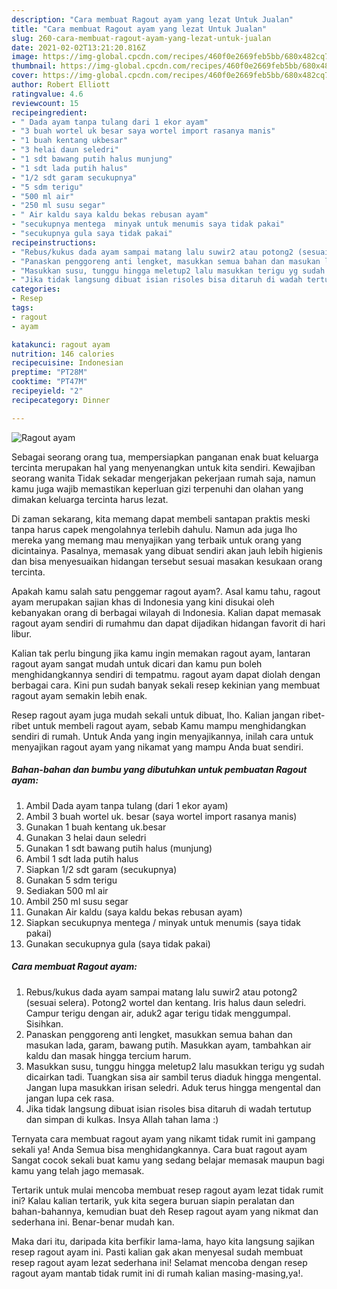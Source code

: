 ```yaml
---
description: "Cara membuat Ragout ayam yang lezat Untuk Jualan"
title: "Cara membuat Ragout ayam yang lezat Untuk Jualan"
slug: 260-cara-membuat-ragout-ayam-yang-lezat-untuk-jualan
date: 2021-02-02T13:21:20.816Z
image: https://img-global.cpcdn.com/recipes/460f0e2669feb5bb/680x482cq70/ragout-ayam-foto-resep-utama.jpg
thumbnail: https://img-global.cpcdn.com/recipes/460f0e2669feb5bb/680x482cq70/ragout-ayam-foto-resep-utama.jpg
cover: https://img-global.cpcdn.com/recipes/460f0e2669feb5bb/680x482cq70/ragout-ayam-foto-resep-utama.jpg
author: Robert Elliott
ratingvalue: 4.6
reviewcount: 15
recipeingredient:
- " Dada ayam tanpa tulang dari 1 ekor ayam"
- "3 buah wortel uk besar saya wortel import rasanya manis"
- "1 buah kentang ukbesar"
- "3 helai daun seledri"
- "1 sdt bawang putih halus munjung"
- "1 sdt lada putih halus"
- "1/2 sdt garam secukupnya"
- "5 sdm terigu"
- "500 ml air"
- "250 ml susu segar"
- " Air kaldu saya kaldu bekas rebusan ayam"
- "secukupnya mentega  minyak untuk menumis saya tidak pakai"
- "secukupnya gula saya tidak pakai"
recipeinstructions:
- "Rebus/kukus dada ayam sampai matang lalu suwir2 atau potong2 (sesuai selera). Potong2 wortel dan kentang. Iris halus daun seledri. Campur terigu dengan air, aduk2 agar terigu tidak menggumpal. Sisihkan."
- "Panaskan penggoreng anti lengket, masukkan semua bahan dan masukan lada, garam, bawang putih. Masukkan ayam, tambahkan air kaldu dan masak hingga tercium harum."
- "Masukkan susu, tunggu hingga meletup2 lalu masukkan terigu yg sudah dicairkan tadi. Tuangkan sisa air sambil terus diaduk hingga mengental. Jangan lupa masukkan irisan seledri. Aduk terus hingga mengental dan jangan lupa cek rasa."
- "Jika tidak langsung dibuat isian risoles bisa ditaruh di wadah tertutup dan simpan di kulkas. Insya Allah tahan lama :)"
categories:
- Resep
tags:
- ragout
- ayam

katakunci: ragout ayam 
nutrition: 146 calories
recipecuisine: Indonesian
preptime: "PT28M"
cooktime: "PT47M"
recipeyield: "2"
recipecategory: Dinner

---
```



![Ragout ayam](https://img-global.cpcdn.com/recipes/460f0e2669feb5bb/680x482cq70/ragout-ayam-foto-resep-utama.jpg)

Sebagai seorang orang tua, mempersiapkan panganan enak buat keluarga tercinta merupakan hal yang menyenangkan untuk kita sendiri. Kewajiban seorang  wanita Tidak sekadar mengerjakan pekerjaan rumah saja, namun kamu juga wajib memastikan keperluan gizi terpenuhi dan olahan yang dimakan keluarga tercinta harus lezat.

Di zaman  sekarang, kita memang dapat membeli santapan praktis meski tanpa harus capek mengolahnya terlebih dahulu. Namun ada juga lho mereka yang memang mau menyajikan yang terbaik untuk orang yang dicintainya. Pasalnya, memasak yang dibuat sendiri akan jauh lebih higienis dan bisa menyesuaikan hidangan tersebut sesuai masakan kesukaan orang tercinta. 



Apakah kamu salah satu penggemar ragout ayam?. Asal kamu tahu, ragout ayam merupakan sajian khas di Indonesia yang kini disukai oleh kebanyakan orang di berbagai wilayah di Indonesia. Kalian dapat memasak ragout ayam sendiri di rumahmu dan dapat dijadikan hidangan favorit di hari libur.

Kalian tak perlu bingung jika kamu ingin memakan ragout ayam, lantaran ragout ayam sangat mudah untuk dicari dan kamu pun boleh menghidangkannya sendiri di tempatmu. ragout ayam dapat diolah dengan berbagai cara. Kini pun sudah banyak sekali resep kekinian yang membuat ragout ayam semakin lebih enak.

Resep ragout ayam juga mudah sekali untuk dibuat, lho. Kalian jangan ribet-ribet untuk membeli ragout ayam, sebab Kamu mampu menghidangkan sendiri di rumah. Untuk Anda yang ingin menyajikannya, inilah cara untuk menyajikan ragout ayam yang nikamat yang mampu Anda buat sendiri.

<!--inarticleads1-->

##### Bahan-bahan dan bumbu yang dibutuhkan untuk pembuatan Ragout ayam:

1. Ambil  Dada ayam tanpa tulang (dari 1 ekor ayam)
1. Ambil 3 buah wortel uk. besar (saya wortel import rasanya manis)
1. Gunakan 1 buah kentang uk.besar
1. Gunakan 3 helai daun seledri
1. Gunakan 1 sdt bawang putih halus (munjung)
1. Ambil 1 sdt lada putih halus
1. Siapkan 1/2 sdt garam (secukupnya)
1. Gunakan 5 sdm terigu
1. Sediakan 500 ml air
1. Ambil 250 ml susu segar
1. Gunakan  Air kaldu (saya kaldu bekas rebusan ayam)
1. Siapkan secukupnya mentega / minyak untuk menumis (saya tidak pakai)
1. Gunakan secukupnya gula (saya tidak pakai)




<!--inarticleads2-->

##### Cara membuat Ragout ayam:

1. Rebus/kukus dada ayam sampai matang lalu suwir2 atau potong2 (sesuai selera). Potong2 wortel dan kentang. Iris halus daun seledri. Campur terigu dengan air, aduk2 agar terigu tidak menggumpal. Sisihkan.
1. Panaskan penggoreng anti lengket, masukkan semua bahan dan masukan lada, garam, bawang putih. Masukkan ayam, tambahkan air kaldu dan masak hingga tercium harum.
1. Masukkan susu, tunggu hingga meletup2 lalu masukkan terigu yg sudah dicairkan tadi. Tuangkan sisa air sambil terus diaduk hingga mengental. Jangan lupa masukkan irisan seledri. Aduk terus hingga mengental dan jangan lupa cek rasa.
1. Jika tidak langsung dibuat isian risoles bisa ditaruh di wadah tertutup dan simpan di kulkas. Insya Allah tahan lama :)




Ternyata cara membuat ragout ayam yang nikamt tidak rumit ini gampang sekali ya! Anda Semua bisa menghidangkannya. Cara buat ragout ayam Sangat cocok sekali buat kamu yang sedang belajar memasak maupun bagi kamu yang telah jago memasak.

Tertarik untuk mulai mencoba membuat resep ragout ayam lezat tidak rumit ini? Kalau kalian tertarik, yuk kita segera buruan siapin peralatan dan bahan-bahannya, kemudian buat deh Resep ragout ayam yang nikmat dan sederhana ini. Benar-benar mudah kan. 

Maka dari itu, daripada kita berfikir lama-lama, hayo kita langsung sajikan resep ragout ayam ini. Pasti kalian gak akan menyesal sudah membuat resep ragout ayam lezat sederhana ini! Selamat mencoba dengan resep ragout ayam mantab tidak rumit ini di rumah kalian masing-masing,ya!.

